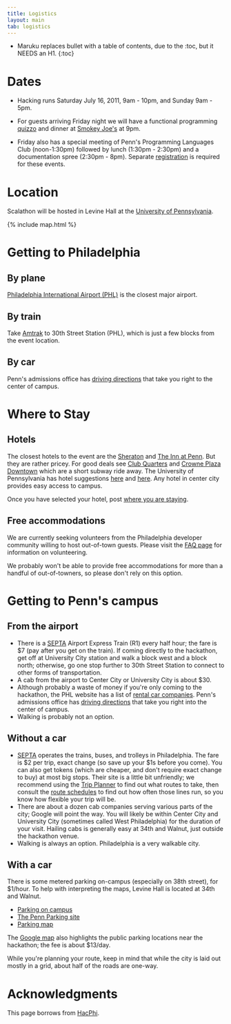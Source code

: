 ```yaml
---
title: Logistics
layout: main
tab: logistics
---
```


* Maruku replaces bullet with a table of contents, due to the :toc, but it NEEDS an H1.
{:toc}

# Dates

* Hacking runs Saturday July 16, 2011, 9am - 10pm, and Sunday 9am - 5pm.

* For guests arriving Friday night we will have a functional programming
[quizzo](http://en.wikipedia.org/wiki/Quizzo) and dinner at [Smokey Joe's](http://smokeyjoes.companygoods.com/applications/smokeyjoes/store/) at 9pm.

* Friday also has a special meeting of Penn's Programming Languages Club (noon-1:30pm) followed by lunch (1:30pm - 2:30pm) and a documentation spree (2:30pm - 8pm). Separate [registration](register.html) is required for these events.

# Location

Scalathon will be hosted in Levine Hall at the
[University of Pennsylvania](http://www.cis.upenn.edu/).

{% include map.html %}

# Getting to Philadelphia

## By plane

[Philadelphia International Airport (PHL)](http://www.phl.org/) is the
closest major airport.

## By train

Take [Amtrak](http://www.amtrak.com/) to 30th Street Station
(PHL), which is just a few blocks from the event location.

## By car

Penn's admissions office has [driving directions][] that take you right to
the center of campus.

# Where to Stay

## Hotels

The closest hotels to the event are the [Sheraton][] and [The Inn at Penn][]. But they are rather pricey. For good deals see [Club Quarters][] and [Crowne Plaza Downtown][] which are a short subway ride away.
The University of Pennsylvania has hotel suggestions
[here](http://www.admissionsug.upenn.edu/visiting/accommodations.php) and
[here](http://www.upenn.edu/campus/philadelphia.php/). Any hotel in center city provides easy access to campus.

Once you have selected your hotel, post [where you are staying][].

[Sheraton]: http://www.philadelphiasheraton.com/
[The Inn at Penn]: http://www.theinnatpenn.com/
[Club Quarters]: http://www.booking.com/hotel/us/club-quarters-in-philadelphia.html?checkin=2011-07-15;checkout=2011-07-19;srfid=85c1511a276ac0663ba37a79c05c7324X4
[Crowne Plaza Downtown]: http://www.booking.com/hotel/us/crowne-plaza-philadelphia-downtown.html?checkin=2011-07-15;checkout=2011-07-19;srfid=85c1511a276ac0663ba37a79c05c7324X7
[where you are staying]: https://github.com/jamie-allen/Scalathon-Hotels/wiki

## Free accommodations

We are currently seeking volunteers from the Philadelphia developer
community willing to host out-of-town guests. Please visit the
[FAQ page](faq.html#host_guest) for information on volunteering.

We probably won't be able to provide free accommodations for more than a
handful of out-of-towners, so please don't rely on this option.

# Getting to Penn's campus

## From the airport

* There is a [SEPTA][] Airport Express Train (R1) every half hour; the fare is
  $7 (pay after you get on the train). If coming directly to the hackathon,
  get off at University City station and walk a block west and a block
  north; otherwise, go one stop further to 30th Street Station to connect
  to other forms of transportation.
* A cab from the airport to Center City or University City is about $30.
* Although probably a waste of money if you're only coming to the
  hackathon, the PHL website has a list of
  [rental car companies](http://www.phl.org/rental_cars.html). Penn's
  admissions office has [driving directions][] that take you right into the
  center of campus.
* Walking is probably not an option.

## Without a car

* [SEPTA][] operates the trains, buses, and trolleys in Philadelphia. The
  fare is $2 per trip, exact change (so save up your $1s before you come).
  You can also get tokens (which are cheaper, and don't require exact
  change to buy) at most big stops. Their site is a little bit unfriendly;
  we recommend using the
  [Trip Planner](http://airs1.septa.org/bin/query.exe/en) to find out what
  routes to take, then consult the
  [route schedules](http://www.septa.org/service.html) to find out how
  often those lines run, so you know how flexible your trip will be.
* There are about a dozen cab companies serving various parts of the city;
  Google will point the way. You will likely be within Center City and
  University City (sometimes called West Philadelphia) for the duration of
  your visit. Hailing cabs is generally easy at 34th and Walnut, just
  outside the hackathon venue.
* Walking is always an option. Philadelphia is a very walkable city.

## With a car

There is some metered parking on-campus (especially on 38th street), for
$1/hour. To help with interpreting the maps, Levine Hall is located
at 34th and Walnut.

* [Parking on campus](http://www.admissionsug.upenn.edu/visiting/directions.php)
* [The Penn Parking site](http://cms.business-services.upenn.edu/parking/)
* [Parking map](http://www.business-services.upenn.edu/parking/map.html)

The [Google map](#google_map) also highlights the public parking locations
near the hackathon; the fee is about $13/day.

While you're planning your route, keep in mind that while the city is laid
out mostly in a grid, about half of the roads are one-way.

# Acknowledgments

This page borrows from [HacPhi](http://www.haskell.org/haskellwiki/Hac_%CF%86).

[driving directions]: http://www.admissionsug.upenn.edu/visiting/directions.php
[SEPTA]: http://www.septa.org/
